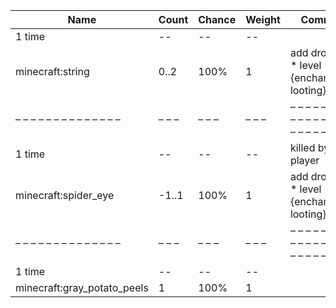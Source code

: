 | Name                        | Count | Chance | Weight | Comment                                       |
| --------------------------- | ----- | ------ | ------ | --------------------------------------------- |
| 1 time                      |    -- |     -- |     -- |                                               |
| minecraft:string            |  0..2 |   100% |      1 | add drop: 0..1 * level {enchantment: looting} |
| – – – – – – – – – – – – – – | – – – | – – –  | – – –  | – – – – – – – – – – – – – – – – – – – – – – – |
| 1 time                      |    -- |     -- |     -- | killed by player                              |
| minecraft:spider_eye        | -1..1 |   100% |      1 | add drop: 0..1 * level {enchantment: looting} |
| – – – – – – – – – – – – – – | – – – | – – –  | – – –  | – – – – – – – – – – – – – – – – – – – – – – – |
| 1 time                      |    -- |     -- |     -- |                                               |
| minecraft:gray_potato_peels |     1 |   100% |      1 |                                               |